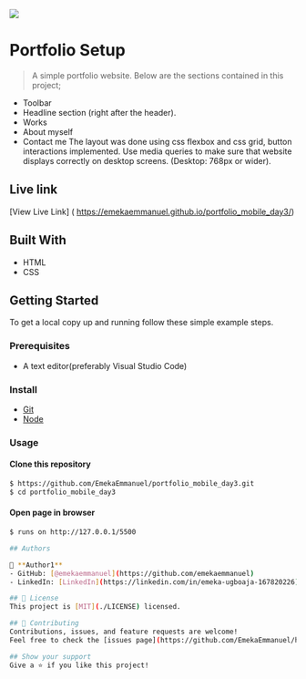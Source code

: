 ![](https://img.shields.io/badge/Microverse-blueviolet)

# Portfolio Setup

>  A simple portfolio website.
 Below are the sections contained in this project;
- Toolbar
- Headline section (right after the header).
- Works
- About myself
- Contact me
The layout was done using css flexbox and css grid, button interactions implemented.
Use media queries to make sure that website displays correctly on desktop screens. (Desktop: 768px or wider).




## Live link
[View Live Link] ( https://emekaemmanuel.github.io/portfolio_mobile_day3/)

## Built With
- HTML
- CSS

## Getting Started

To get a local copy up and running follow these simple example steps.

### Prerequisites
 - A text editor(preferably Visual Studio Code)

### Install
  -  [Git](https://git-scm.com/downloads)
  -  [Node](https://nodejs.org/en/download/)

### Usage
#### Clone this repository

```bash
$ https://github.com/EmekaEmmanuel/portfolio_mobile_day3.git
$ cd portfolio_mobile_day3
```

#### Open page in browser
```bash
$ runs on http://127.0.0.1/5500

## Authors

👤 **Author1**
- GitHub: [@emekaemmanuel](https://github.com/emekaemmanuel)
- LinkedIn: [LinkedIn](https://linkedin.com/in/emeka-ugboaja-167820226)

## 📝 License
This project is [MIT](./LICENSE) licensed.

## 🤝 Contributing
Contributions, issues, and feature requests are welcome!
Feel free to check the [issues page](https://github.com/EmekaEmmanuel/hello_microverse/issues).

## Show your support
Give a ⭐️ if you like this project!